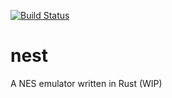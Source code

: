 [![Build Status](https://travis-ci.com/Skadic/nest.svg?branch=master)](https://travis-ci.com/Skadic/nest)
# nest
A NES emulator written in Rust (WIP)
